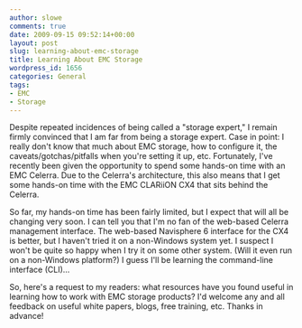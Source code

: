 ```yaml
---
author: slowe
comments: true
date: 2009-09-15 09:52:14+00:00
layout: post
slug: learning-about-emc-storage
title: Learning About EMC Storage
wordpress_id: 1656
categories: General
tags:
- EMC
- Storage
---
```


Despite repeated incidences of being called a "storage expert," I remain firmly convinced that I am far from being a storage expert. Case in point: I really don't know that much about EMC storage, how to configure it, the caveats/gotchas/pitfalls when you're setting it up, etc. Fortunately, I've recently been given the opportunity to spend some hands-on time with an EMC Celerra. Due to the Celerra's architecture, this also means that I get some hands-on time with the EMC CLARiiON CX4 that sits behind the Celerra.

So far, my hands-on time has been fairly limited, but I expect that will all be changing very soon. I can tell you that I'm no fan of the web-based Celerra management interface. The web-based Navisphere 6 interface for the CX4 is better, but I haven't tried it on a non-Windows system yet. I suspect I won't be quite so happy when I try it on some other system. (Will it even run on a non-Windows platform?) I guess I'll be learning the command-line interface (CLI)...

So, here's a request to my readers: what resources have you found useful in learning how to work with EMC storage products? I'd welcome any and all feedback on useful white papers, blogs, free training, etc. Thanks in advance!
